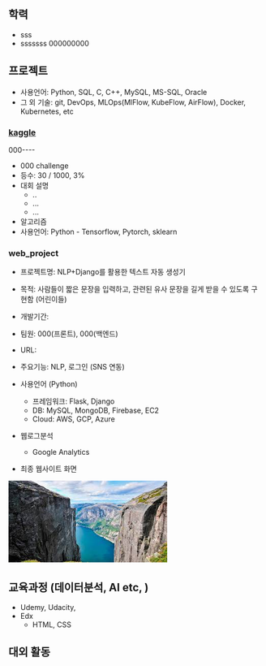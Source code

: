 ## 학력
- sss
- sssssss
000000000


## 프로젝트
- 사용언어: Python, SQL, C, C++, MySQL, MS-SQL, Oracle
- 그 외 기술: git, DevOps, MLOps(MlFlow, KubeFlow, AirFlow), Docker, Kubernetes, etc

### [kaggle](./kaggle/summary.md)
000----
- 000 challenge
- 등수: 30 / 1000, 3%
- 대회 설명
    + ..
    + ...
    + ...
- 알고리즘
- 사용언어: Python - Tensorflow, Pytorch, sklearn

### web_project
- 프로젝트명: NLP+Django를 활용한 텍스트 자동 생성기
- 목적: 사람들이 짧은 문장을 입력하고, 관련된 유사 문장을 길게 받을 수 있도록 구현함 (어린이들) 
- 개발기간:
- 팀원: 000(프론트), 000(백엔드)
- URL: 
- 주요기능: NLP, 로그인 (SNS 연동)
- 사용언어 (Python)
    + 프레임워크: Flask, Django
    + DB: MySQL, MongoDB, Firebase, EC2
    + Cloud: AWS, GCP, Azure
- 웹로그분석
    + Google Analytics
    
- 최종 웹사이트 화면

![](img/download.jpeg)

## 교육과정 (데이터분석, AI etc, )
- Udemy, Udacity, 
- Edx
    + HTML, CSS




## 대외 활동

## 
